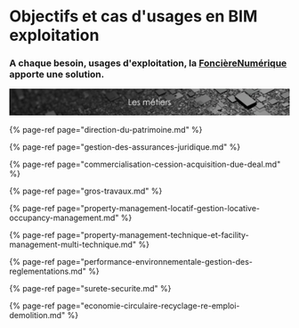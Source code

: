 # Objectifs et cas d'usages en BIM exploitation

### A chaque besoin, usages d'exploitation, la [FoncièreNumérique](http://www.lafoncierenumerique.com/) apporte une solution.

![](../../.gitbook/assets/les-metiers.png)

{% page-ref page="direction-du-patrimoine.md" %}

{% page-ref page="gestion-des-assurances-juridique.md" %}

{% page-ref page="commercialisation-cession-acquisition-due-deal.md" %}

{% page-ref page="gros-travaux.md" %}

{% page-ref page="property-management-locatif-gestion-locative-occupancy-management.md" %}

{% page-ref page="property-management-technique-et-facility-management-multi-technique.md" %}

{% page-ref page="performance-environnementale-gestion-des-reglementations.md" %}

{% page-ref page="surete-securite.md" %}

{% page-ref page="economie-circulaire-recyclage-re-emploi-demolition.md" %}

